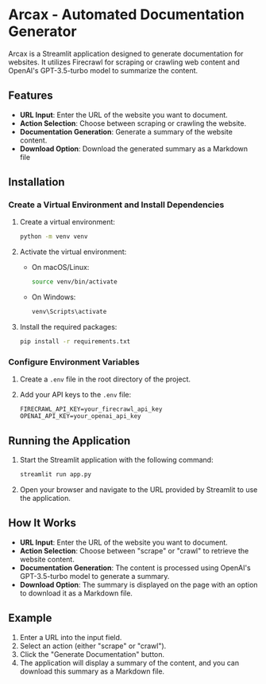 # Arcax - Automated Documentation Generator

Arcax is a Streamlit application designed to generate documentation for websites. It utilizes Firecrawl for scraping or crawling web content and OpenAI's GPT-3.5-turbo model to summarize the content.

## Features

- **URL Input**: Enter the URL of the website you want to document.
- **Action Selection**: Choose between scraping or crawling the website.
- **Documentation Generation**: Generate a summary of the website content.
- **Download Option**: Download the generated summary as a Markdown file

## Installation

### Create a Virtual Environment and Install Dependencies

1. Create a virtual environment:
    ```bash
    python -m venv venv
    ```

2. Activate the virtual environment:
    - On macOS/Linux:
      ```bash
      source venv/bin/activate
      ```
    - On Windows:
      ```bash
      venv\Scripts\activate
      ```

3. Install the required packages:
    ```bash
    pip install -r requirements.txt
    ```

### Configure Environment Variables

1. Create a `.env` file in the root directory of the project.

2. Add your API keys to the `.env` file:
    ```plaintext
    FIRECRAWL_API_KEY=your_firecrawl_api_key
    OPENAI_API_KEY=your_openai_api_key
    ```

## Running the Application

1. Start the Streamlit application with the following command:
    ```bash
    streamlit run app.py
    ```

2. Open your browser and navigate to the URL provided by Streamlit to use the application.

## How It Works

- **URL Input**: Enter the URL of the website you want to document.
- **Action Selection**: Choose between "scrape" or "crawl" to retrieve the website content.
- **Documentation Generation**: The content is processed using OpenAI's GPT-3.5-turbo model to generate a summary.
- **Download Option**: The summary is displayed on the page with an option to download it as a Markdown file.

## Example

1. Enter a URL into the input field.
2. Select an action (either "scrape" or "crawl").
3. Click the "Generate Documentation" button.
4. The application will display a summary of the content, and you can download this summary as a Markdown file.
